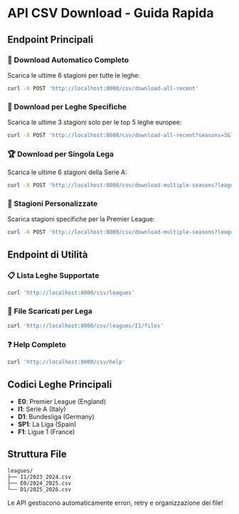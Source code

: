 # API CSV Download - Guida Rapida

## Endpoint Principali

### 🚀 Download Automatico Completo
Scarica le ultime 6 stagioni per tutte le leghe:
```bash
curl -X POST 'http://localhost:8000/csv/download-all-recent'
```

### 🎯 Download per Leghe Specifiche  
Scarica le ultime 3 stagioni solo per le top 5 leghe europee:
```bash
curl -X POST 'http://localhost:8000/csv/download-all-recent?seasons=3&league_filter=E0,D1,I1,SP1,F1'
```

### 🏆 Download per Singola Lega
Scarica le ultime 6 stagioni della Serie A:
```bash
curl -X POST 'http://localhost:8000/csv/download-multiple-seasons?league=I1&seasons=6'
```

### 📅 Stagioni Personalizzate
Scarica stagioni specifiche per la Premier League:
```bash
curl -X POST 'http://localhost:8000/csv/download-multiple-seasons?league=E0&custom_seasons=2324,2223,2122'
```

## Endpoint di Utilità

### 📋 Lista Leghe Supportate
```bash
curl 'http://localhost:8000/csv/leagues'
```

### 📂 File Scaricati per Lega
```bash
curl 'http://localhost:8000/csv/leagues/I1/files'
```

### ❓ Help Completo
```bash
curl 'http://localhost:8000/csv/help'
```

## Codici Leghe Principali
- **E0**: Premier League (England)
- **I1**: Serie A (Italy)  
- **D1**: Bundesliga (Germany)
- **SP1**: La Liga (Spain)
- **F1**: Ligue 1 (France)

## Struttura File
```
leagues/
├── I1/2023_2024.csv
├── E0/2024_2025.csv  
└── D1/2025_2026.csv
```

Le API gestiscono automaticamente errori, retry e organizzazione dei file!